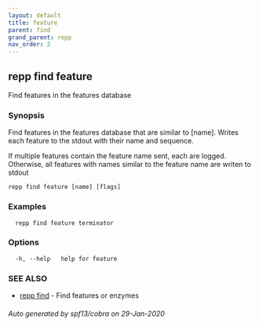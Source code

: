 ```yaml
---
layout: default
title: feature
parent: find
grand_parent: repp
nav_order: 2
---
```

## repp find feature

Find features in the features database

### Synopsis

Find features in the features database that are similar to [name].
Writes each feature to the stdout with their name and sequence.

If multiple features contain the feature name sent, each are logged.
Otherwise, all features with names similar to the feature name are writen to stdout

```
repp find feature [name] [flags]
```

### Examples

```
  repp find feature terminator
```

### Options

```
  -h, --help   help for feature
```

### SEE ALSO

* [repp find](repp_find)	 - Find features or enzymes

###### Auto generated by spf13/cobra on 29-Jan-2020
